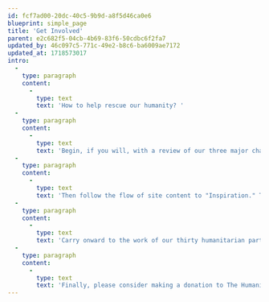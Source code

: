 ```yaml
---
id: fcf7ad00-20dc-40c5-9b9d-a8f5d46ca0e6
blueprint: simple_page
title: 'Get Involved'
parent: e2c682f5-04cb-4b69-83f6-50cdbc6f2fa7
updated_by: 46c097c5-771c-49e2-b8c6-ba6009ae7172
updated_at: 1718573017
intro:
  -
    type: paragraph
    content:
      -
        type: text
        text: 'How to help rescue our humanity? '
  -
    type: paragraph
    content:
      -
        type: text
        text: 'Begin, if you will, with a review of our three major challenges: ending war, solving climate change, and saving democracy. '
  -
    type: paragraph
    content:
      -
        type: text
        text: 'Then follow the flow of site content to "Inspiration." Trace the intriguing challenges of positive change, getting to know the leaders, changemakers, artists, scientists, and educators whose lives courageously and creatively enlighten humanity''s way forward.  '
  -
    type: paragraph
    content:
      -
        type: text
        text: 'Carry onward to the work of our thirty humanitarian partners, investigating the challenges and successes of the major non-profits that toil in the trenches of necessary change. Consider too their volunteer opportunities. Most importantly, along the way, figure where and how you can best chart a personal course of positive  action. '
  -
    type: paragraph
    content:
      -
        type: text
        text: 'Finally, please consider making a donation to The Humanity Initiative, helping us create the expansive outreach we need in the weeks ahead. '
---
```

